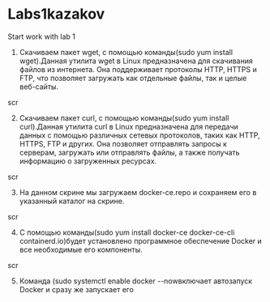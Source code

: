 # Labs1kazakov

Start work with lab 1
1. Скачиваем пакет wget, с помощью команды(sudo yum install wget).Данная утилита wget в Linux предназначена для скачивания файлов из интернета. Она поддерживает протоколы HTTP, HTTPS и FTP, что позволяет загружать как отдельные файлы, так и целые веб-сайты.

scr

2. Скачиваем пакет curl, с помощью команды(sudo yum install curl).Данная утилита curl в Linux предназначена для передачи данных с помощью различных сетевых протоколов, таких как HTTP, HTTPS, FTP и других. Она позволяет отправлять запросы к серверам, загружать или отправлять файлы, а также получать информацию о загруженных ресурсах.

scr

3. На данном скрине мы загружаем docker-ce.repo и сохраняем его в указанный каталог на скрине.

scr

4. С помощью команды(sudo yum install docker-ce docker-ce-cli containerd.io)будет установлено программное обеспечение Docker и все необходимые его компоненты.

scr

5. Команда (sudo systemctl enable docker --nowвключает автозапуск Docker и сразу же запускает его
